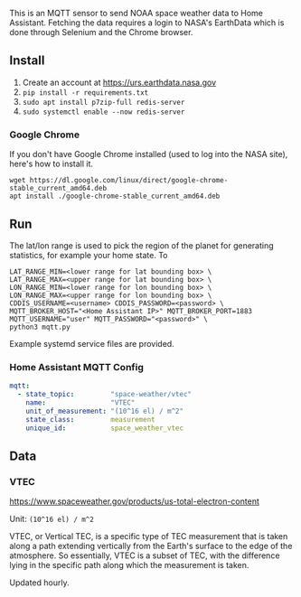 This is an MQTT sensor to send NOAA space weather data to Home Assistant. Fetching the data requires a login to NASA's EarthData which is done through Selenium and the Chrome browser.

## Install

1. Create an account at <https://urs.earthdata.nasa.gov>
2. `pip install -r requirements.txt`
3. `sudo apt install p7zip-full redis-server`
4. `sudo systemctl enable --now redis-server`

### Google Chrome

If you don't have Google Chrome installed (used to log into the NASA site), here's how to install it.

```shell
wget https://dl.google.com/linux/direct/google-chrome-stable_current_amd64.deb
apt install ./google-chrome-stable_current_amd64.deb
```

## Run

The lat/lon range is used to pick the region of the planet for generating statistics, for example your home state. To

```shell
LAT_RANGE_MIN=<lower range for lat bounding box> \
LAT_RANGE_MAX=<upper range for lat bounding box> \
LON_RANGE_MIN=<lower range for lon bounding box> \
LON_RANGE_MAX=<upper range for lon bounding box> \
CDDIS_USERNAME=<username> CDDIS_PASSWORD=<password> \
MQTT_BROKER_HOST="<Home Assistant IP>" MQTT_BROKER_PORT=1883 MQTT_USERNAME="user" MQTT_PASSWORD="<password>" \
python3 mqtt.py
```

Example systemd service files are provided.

### Home Assistant MQTT Config

```yaml
mqtt:
  - state_topic:         "space-weather/vtec"
    name:                "VTEC"
    unit_of_measurement: "(10^16 el) / m^2"
    state_class:         measurement
    unique_id:           space_weather_vtec
```

## Data

### VTEC

<https://www.spaceweather.gov/products/us-total-electron-content>

Unit: `(10^16 el) / m^2`

VTEC, or Vertical TEC, is a specific type of TEC measurement that is taken along a path extending
vertically from the Earth's surface to the edge of the atmosphere. So essentially, VTEC is a subset of TEC, with the
difference lying in the specific path along which the measurement is taken.

Updated hourly.
